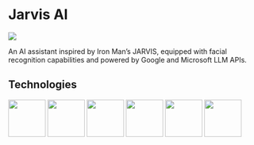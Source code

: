 # Jarvis AI

<img src="https://miro.medium.com/v2/resize:fit:3840/1*1YUR0pyV-WSKH9KrsCstCA.jpeg"/>

An AI assistant inspired by Iron Man’s JARVIS, equipped with facial recognition capabilities and powered by Google and Microsoft LLM APIs.

## Technologies

<img src="https://img.icons8.com/?size=100&id=17949&format=png&color=000000" width="75"/>
<img src="https://img.icons8.com/?size=100&id=22989&format=png&color=000000" width="75"/>
<img src="https://img.icons8.com/?size=100&id=13441&format=png&color=000000" width="75"/>
<img src="https://img.icons8.com/?size=100&id=laVIsJnTtYoj&format=png&color=000000" width="75"/>
<img src="https://img.icons8.com/?size=100&id=20909&format=png&color=000000" width="75"/>
<img src="https://img.icons8.com/?size=100&id=21278&format=png&color=000000" width="75"/>


